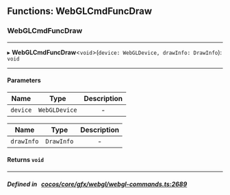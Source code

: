 ## Functions: WebGLCmdFuncDraw

### WebGLCmdFuncDraw


___
▸ **WebGLCmdFuncDraw**<`void`\>(`device: WebGLDevice, drawInfo: DrawInfo`): `void`
___


#### Parameters

| Name | Type | Description |
| :------: | :------: | :------: |
| `device` | `WebGLDevice` | - |

| Name | Type | Description |
| :------: | :------: | :------: |
| `drawInfo` | `DrawInfo` | - |


#### Returns `void` 
___


##### Defined in &nbsp;   [cocos/core/gfx/webgl/webgl-commands.ts:2689](https://github.com/cocos-creator/engine/blob/c7bf6b8a9/cocos/core/gfx/webgl/webgl-commands.ts#L2689)&nbsp;
